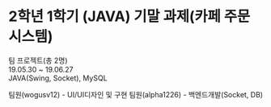# 2학년 1학기 (JAVA) 기말 과제(카페 주문 시스템)  

팀 프로젝트(총 2명)  
19.05.30 ~ 19.06.27  
JAVA(Swing, Socket), MySQL  

팀원(wogusv12) - UI/UI디자인 및 구현
팀원(alpha1226) - 백엔드개발(Socket, DB)
